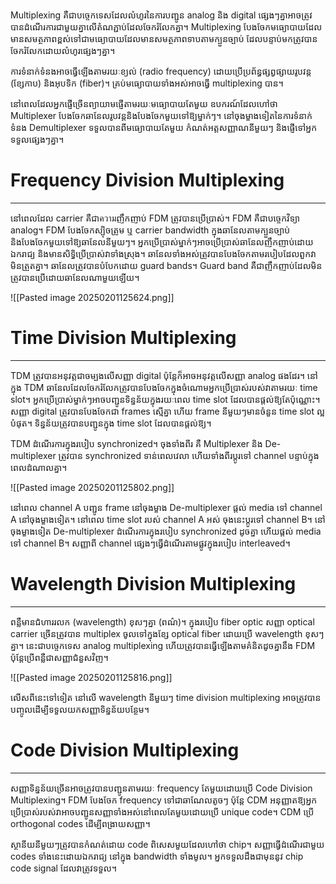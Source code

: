 Multiplexing គឺជាបច្ចេកទេសដែលលំហូរនៃការបញ្ជូន analog និង digital ផ្សេងៗគ្នាអាចត្រូវបានដំណើរការជាមួយគ្នាលើតំណភ្ជាប់ដែលចែករំលែកគ្នា។ Multiplexing បែងចែកមធ្យោបាយដែលមានសមត្ថភាពខ្ពស់ទៅជាមធ្យោបាយដែលមានសមត្ថភាពទាបតាមក្បួនច្បាប់ ដែលបន្ទាប់មកត្រូវបានចែករំលែកដោយលំហូរផ្សេងៗគ្នា។

ការទំនាក់ទំនងអាចធ្វើឡើងតាមរយៈខ្យល់ (radio frequency) ដោយប្រើប្រព័ន្ធផ្សព្វផ្សាយរូបវន្ត (ខ្សែកាប) និងអុបទិក (fiber)។ គ្រប់មធ្យោបាយទាំងអស់អាចធ្វើ multiplexing បាន។

នៅពេលដែលអ្នកផ្ញើច្រើនព្យាយាមផ្ញើតាមរយៈមធ្យោបាយតែមួយ ឧបករណ៍ដែលហៅថា Multiplexer បែងចែកឆានែលរូបវន្តនិងបែងចែកមួយទៅឱ្យម្នាក់ៗ។ នៅចុងម្ខាងទៀតនៃការទំនាក់ទំនង Demultiplexer ទទួលបានពីមធ្យោបាយតែមួយ កំណត់អត្តសញ្ញាណនីមួយៗ និងផ្ញើទៅអ្នកទទួលផ្សេងៗគ្នា។

# Frequency Division Multiplexing
---
នៅពេលដែល carrier គឺជាความញឹកញាប់ FDM ត្រូវបានប្រើប្រាស់។ FDM គឺជាបច្ចេកវិទ្យា analog។ FDM បែងចែកស្ប៉ិចត្រូម ឬ carrier bandwidth ក្នុងឆានែលតាមក្បួនច្បាប់ និងបែងចែកមួយទៅឱ្យឆានែលនីមួយៗ។ អ្នកប្រើប្រាស់ម្នាក់ៗអាចប្រើប្រាស់ឆានែលញឹកញាប់ដោយឯករាជ្យ និងមានសិទ្ធិប្រើប្រាស់វាទាំងស្រុង។ ឆានែលទាំងអស់ត្រូវបានបែងចែកតាមរបៀបដែលពួកវាមិនត្រួតគ្នា។ ឆានែលត្រូវបានបំបែកដោយ guard bands។ Guard band គឺជាញឹកញាប់ដែលមិនត្រូវបានប្រើដោយឆានែលណាមួយឡើយ។

![[Pasted image 20250201125624.png]]

# Time Division Multiplexing
---
TDM ត្រូវបានអនុវត្តជាចម្បងលើសញ្ញា digital ប៉ុន្តែក៏អាចអនុវត្តលើសញ្ញា analog ផងដែរ។ នៅក្នុង TDM ឆានែលដែលចែករំលែកត្រូវបានបែងចែកក្នុងចំណោមអ្នកប្រើប្រាស់របស់វាតាមរយៈ time slot។ អ្នកប្រើប្រាស់ម្នាក់ៗអាចបញ្ជូនទិន្នន័យក្នុងរយៈពេល time slot ដែលបានផ្តល់ឱ្យតែប៉ុណ្ណោះ។ សញ្ញា digital ត្រូវបានបែងចែកជា frames ស្មើគ្នា ហើយ frame នីមួយៗមានចំនួន time slot ល្អបំផុត។ ទិន្នន័យត្រូវបានបញ្ជូនក្នុង time slot ដែលបានផ្តល់ឱ្យ។

TDM ដំណើរការក្នុងរបៀប synchronized។ ចុងទាំងពីរ គឺ Multiplexer និង De-multiplexer 
ត្រូវបាន synchronized ទាន់ពេលវេលា ហើយទាំងពីរប្តូរទៅ channel បន្ទាប់ក្នុងពេលដំណាលគ្នា។

![[Pasted image 20250201125802.png]]

នៅពេល channel A បញ្ជូន frame នៅចុងម្ខាង De-multiplexer ផ្តល់ media ទៅ channel A 
នៅចុងម្ខាងទៀត។ នៅពេល time slot របស់ channel A អស់ ចុងនេះប្តូរទៅ channel B។ នៅចុងម្ខាងទៀត 
De-multiplexer ដំណើរការក្នុងរបៀប synchronized ដូចគ្នា ហើយផ្តល់ media ទៅ channel B។ 
សញ្ញាពី channel ផ្សេងៗធ្វើដំណើរតាមផ្លូវក្នុងរបៀប interleaved។

# Wavelength Division Multiplexing
---
ពន្លឺមានជំហាររលក (wavelength) ខុសៗគ្នា (ពណ៌)។ ក្នុងរបៀប fiber optic សញ្ញា optical carrier 
ច្រើនត្រូវបាន multiplex ចូលទៅក្នុងខ្សែ optical fiber ដោយប្រើ wavelength ខុសៗគ្នា។ 
នេះជាបច្ចេកទេស analog multiplexing ហើយត្រូវបានធ្វើឡើងតាមគំនិតដូចគ្នានឹង FDM 
ប៉ុន្តែប្រើពន្លឺជាសញ្ញាជំនួសវិញ។

![[Pasted image 20250201125816.png]]

លើសពីនេះទៅទៀត នៅលើ wavelength នីមួយៗ time division multiplexing 
អាចត្រូវបានបញ្ចូលដើម្បីទទួលយកសញ្ញាទិន្នន័យបន្ថែម។

# Code Division Multiplexing
---
សញ្ញាទិន្នន័យច្រើនអាចត្រូវបានបញ្ជូនតាមរយៈ frequency តែមួយដោយប្រើ Code Division Multiplexing។ FDM បែងចែក frequency ទៅជាឆាណែលតូចៗ ប៉ុន្តែ CDM អនុញ្ញាតឱ្យអ្នកប្រើប្រាស់របស់វាអាចបញ្ជូនសញ្ញាទាំងអស់នៅពេលតែមួយដោយប្រើ unique code។ CDM ប្រើ orthogonal codes ដើម្បីពង្រាយសញ្ញា។

ស្ថានីយនីមួយៗត្រូវបានកំណត់ដោយ code ពិសេសមួយដែលហៅថា chip។ សញ្ញាធ្វើដំណើរជាមួយ codes ទាំងនេះដោយឯករាជ្យ នៅក្នុង bandwidth ទាំងមូល។ អ្នកទទួលដឹងជាមុននូវ chip code signal ដែលវាត្រូវទទួល។

